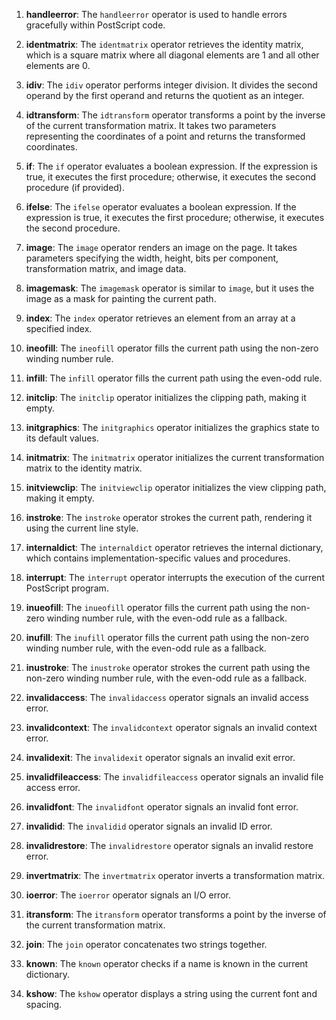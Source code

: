 1. **handleerror**: The `handleerror` operator is used to handle errors gracefully within PostScript code.

2. **identmatrix**: The `identmatrix` operator retrieves the identity matrix, which is a square matrix where all diagonal elements are 1 and all other elements are 0.

3. **idiv**: The `idiv` operator performs integer division. It divides the second operand by the first operand and returns the quotient as an integer.

4. **idtransform**: The `idtransform` operator transforms a point by the inverse of the current transformation matrix. It takes two parameters representing the coordinates of a point and returns the transformed coordinates.

5. **if**: The `if` operator evaluates a boolean expression. If the expression is true, it executes the first procedure; otherwise, it executes the second procedure (if provided).

6. **ifelse**: The `ifelse` operator evaluates a boolean expression. If the expression is true, it executes the first procedure; otherwise, it executes the second procedure.

7. **image**: The `image` operator renders an image on the page. It takes parameters specifying the width, height, bits per component, transformation matrix, and image data.

8. **imagemask**: The `imagemask` operator is similar to `image`, but it uses the image as a mask for painting the current path.

9. **index**: The `index` operator retrieves an element from an array at a specified index.

10. **ineofill**: The `ineofill` operator fills the current path using the non-zero winding number rule.

11. **infill**: The `infill` operator fills the current path using the even-odd rule.

12. **initclip**: The `initclip` operator initializes the clipping path, making it empty.

13. **initgraphics**: The `initgraphics` operator initializes the graphics state to its default values.

14. **initmatrix**: The `initmatrix` operator initializes the current transformation matrix to the identity matrix.

15. **initviewclip**: The `initviewclip` operator initializes the view clipping path, making it empty.

16. **instroke**: The `instroke` operator strokes the current path, rendering it using the current line style.

17. **internaldict**: The `internaldict` operator retrieves the internal dictionary, which contains implementation-specific values and procedures.

18. **interrupt**: The `interrupt` operator interrupts the execution of the current PostScript program.

19. **inueofill**: The `inueofill` operator fills the current path using the non-zero winding number rule, with the even-odd rule as a fallback.

20. **inufill**: The `inufill` operator fills the current path using the non-zero winding number rule, with the even-odd rule as a fallback.

21. **inustroke**: The `inustroke` operator strokes the current path using the non-zero winding number rule, with the even-odd rule as a fallback.

22. **invalidaccess**: The `invalidaccess` operator signals an invalid access error.

23. **invalidcontext**: The `invalidcontext` operator signals an invalid context error.

24. **invalidexit**: The `invalidexit` operator signals an invalid exit error.

25. **invalidfileaccess**: The `invalidfileaccess` operator signals an invalid file access error.

26. **invalidfont**: The `invalidfont` operator signals an invalid font error.

27. **invalidid**: The `invalidid` operator signals an invalid ID error.

28. **invalidrestore**: The `invalidrestore` operator signals an invalid restore error.

29. **invertmatrix**: The `invertmatrix` operator inverts a transformation matrix.

30. **ioerror**: The `ioerror` operator signals an I/O error.

31. **itransform**: The `itransform` operator transforms a point by the inverse of the current transformation matrix.

32. **join**: The `join` operator concatenates two strings together.

33. **known**: The `known` operator checks if a name is known in the current dictionary.

34. **kshow**: The `kshow` operator displays a string using the current font and spacing.

